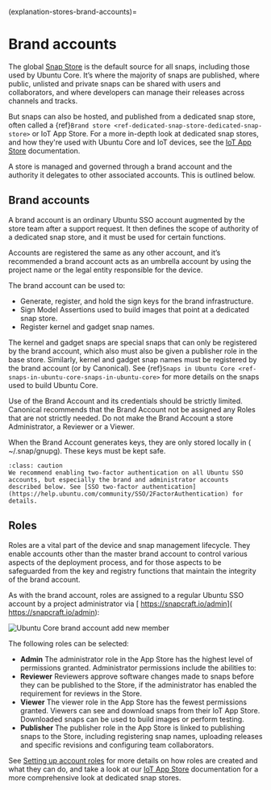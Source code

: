 (explanation-stores-brand-accounts)=
# Brand accounts

The global [Snap Store](https://snapcraft.io/store) is the default source for all snaps, including those used by Ubuntu Core. It’s where the majority of snaps are published, where public, unlisted and private snaps can be shared with users and collaborators, and where developers can manage their releases across channels and tracks.

But snaps can also be hosted, and published from a dedicated snap store, often called a {ref}`Brand store <ref-dedicated-snap-store-dedicated-snap-store>` or IoT App Store. For a more in-depth look at dedicated snap stores, and how they're used with Ubuntu Core and IoT devices, see the [IoT App Store](https://ubuntu.com/core/services/guide/iot-app-store-intro) documentation.

A store is managed and governed through a brand account and the authority it delegates to other associated accounts. This is outlined below.

## Brand accounts

A brand account is an ordinary Ubuntu SSO account augmented by the store team after a support request. It then defines the scope of authority of a dedicated snap store, and it must be used for certain functions.

Accounts are registered the same as any other account, and it’s recommended a brand account acts as an umbrella account by using the project name or the legal entity responsible for the device.

The brand account can be used to:

* Generate, register, and hold the sign keys for the brand infrastructure.
* Sign Model Assertions used to build images that point at a dedicated snap store.
* Register kernel and gadget snap names.

The kernel and gadget snaps are special snaps that can only be registered by the brand account, which also must also be given a publisher role in the base store. Similarly, kernel and gadget snap names must be registered by the brand account (or by Canonical). See {ref}`Snaps in Ubuntu Core <ref-snaps-in-ubuntu-core-snaps-in-ubuntu-core>` for more details on the snaps used to build Ubuntu Core.

Use of the Brand Account and its credentials should be strictly limited. Canonical recommends that the Brand Account not be assigned any Roles that are not strictly needed. Do not make the Brand Account a store Administrator, a Reviewer or a Viewer.

When the Brand Account generates keys, they are only stored locally in ( ~/.snap/gnupg). These keys must be kept safe.

```{admonition} Enable two-factor authentication
:class: caution
We recommend enabling two-factor authentication on all Ubuntu SSO accounts, but especially the brand and administrator accounts described below. See [SSO two-factor authentication](https://help.ubuntu.com/community/SSO/2FactorAuthentication) for details.
```

## Roles

Roles are a vital part of the device and snap management lifecycle. They enable accounts other than the master brand account to control various aspects of the deployment process, and for those aspects to be safeguarded from the key and registry functions that maintain the integrity of the brand account.

As with the brand account, roles are assigned to a regular Ubuntu SSO account by a project administrator via [ https://snapcraft.io/admin]( https://snapcraft.io/admin):

![Ubuntu Core brand account add new member](https://assets.ubuntu.com/v1/a2ea6a4d-core-store.png)

The following roles can be selected:
- **Admin**
The administrator role in the App Store has the highest level of permissions granted. Administrator permissions include the abilities to:
- **Reviewer**
 Reviewers approve software changes made to snaps before they can be published to the Store, if the administrator has enabled the requirement for reviews in the Store.
- **Viewer**
The viewer role in the App Store has the fewest permissions granted. Viewers can see and download snaps from their IoT App Store. Downloaded snaps can be used to build images or perform testing.
- **Publisher**
The publisher role in the App Store is linked to publishing snaps to the Store, including registering snap names, uploading releases and specific revisions and configuring team collaborators.

See [Setting up account roles](https://ubuntu.com/core/services/guide/setting-up-account-roles) for more details on how roles are created and what they can do, and take a look at our [IoT App Store](https://ubuntu.com/core/services/guide/iot-app-store-intro) documentation for a more comprehensive look at dedicated snap stores.

